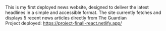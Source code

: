 This is my first deployed news website, designed to deliver the latest headlines in a simple and accessible format. The site currently fetches and displays 5 recent news articles directly from The Guardian
<br>
Project deployed: https://proiect-finall-react.netlify.app/
